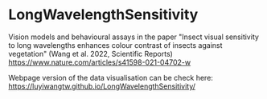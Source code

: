 # LongWavelengthSensitivity
 Vision models and behavioural assays in the paper "Insect visual sensitivity to long wavelengths enhances colour contrast of insects against vegetation" (Wang et al. 2022, Scientific Reports) https://www.nature.com/articles/s41598-021-04702-w

Webpage version of the data visualisation can be check here: https://luyiwangtw.github.io/LongWavelengthSensitivity/
